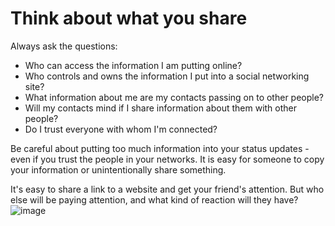 [Title]: # (Think about what you share)
[Difficulty]: # (Beginner)
[Order]: # (4)

# Think about what you share

Always ask the questions:

*   Who can access the information I am putting online?
*   Who controls and owns the information I put into a social networking site?
*   What information about me are my contacts passing on to other people?
*   Will my contacts mind if I share information about them with other people?
*   Do I trust everyone with whom I'm connected?

Be careful about putting too much information into your status updates - even if you trust the people in your networks. It is easy for someone to copy your information or unintentionally share something.

It's easy to share a link to a website and get your friend's attention. But who else will be paying attention, and what kind of reaction will they have? 
![image](socialb3.png)